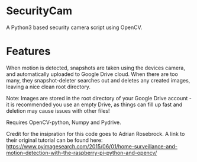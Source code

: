# SecurityCam
A Python3 based security camera script using OpenCV.

# Features
When motion is detected, snapshots are taken using the devices camera, and automatically uploaded to Google Drive cloud. When there are too many, they snapshot-deleter searches out and deletes any created images, leaving a nice clean root directory.

Note: Images are stored in the root directory of your Google Drive account - it is recommended you use an empty Drive, as things can fill up fast and deletion may cause issues with other files!

Requires OpenCV-python, Numpy and Pydrive.

Credit for the insipration for this code goes to Adrian Rosebrock. A link to their original tutorial can be found here: https://www.pyimagesearch.com/2015/06/01/home-surveillance-and-motion-detection-with-the-raspberry-pi-python-and-opencv/
